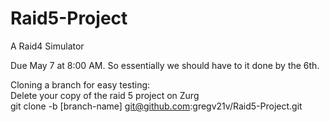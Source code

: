 # Raid5-Project
A Raid4 Simulator


Due May 7 at 8:00 AM. So essentially we should have to it done by the 6th.


Cloning a branch for easy testing:</br>
  Delete your copy of the raid 5 project on Zurg</br>
  git clone -b [branch-name] git@github.com:gregv21v/Raid5-Project.git
